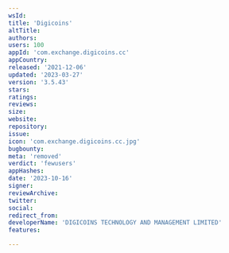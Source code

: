 ```yaml
---
wsId: 
title: 'Digicoins'
altTitle: 
authors: 
users: 100
appId: 'com.exchange.digicoins.cc'
appCountry: 
released: '2021-12-06'
updated: '2023-03-27'
version: '3.5.43'
stars: 
ratings: 
reviews: 
size: 
website: 
repository: 
issue: 
icon: 'com.exchange.digicoins.cc.jpg'
bugbounty: 
meta: 'removed'
verdict: 'fewusers'
appHashes: 
date: '2023-10-16'
signer: 
reviewArchive: 
twitter: 
social: 
redirect_from: 
developerName: 'DIGICOINS TECHNOLOGY AND MANAGEMENT LIMITED'
features: 

---
```


